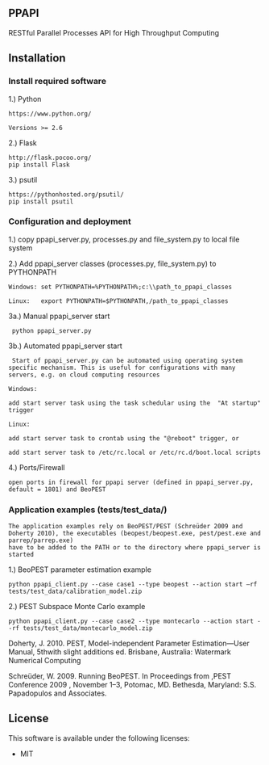 ## PPAPI
RESTful Parallel Processes API for High Throughput Computing


## Installation
### Install required software

1.) Python

    https://www.python.org/

    Versions >= 2.6

2.) Flask

    http://flask.pocoo.org/
    pip install Flask

3.) psutil

    https://pythonhosted.org/psutil/
    pip install psutil

### Configuration and deployment

1.) copy ppapi_server.py, processes.py and file_system.py to local file system

2.) Add ppapi_server classes (processes.py, file_system.py) to PYTHONPATH

    Windows: set PYTHONPATH=%PYTHONPATH%;c:\\path_to_ppapi_classes

    Linux:   export PYTHONPATH=$PYTHONPATH,/path_to_ppapi_classes

3a.) Manual ppapi_server start

     python ppapi_server.py

3b.) Automated ppapi_server start

     Start of ppapi_server.py can be automated using operating system specific mechanism. This is useful for configurations with many servers, e.g. on cloud computing resources

    Windows: 
    
    add start server task using the task schedular using the  "At startup" trigger

    Linux:  
     
    add start server task to crontab using the "@reboot" trigger, or

    add start server task to /etc/rc.local or /etc/rc.d/boot.local scripts

4.) Ports/Firewall

    open ports in firewall for ppapi server (defined in ppapi_server.py, default = 1801) and BeoPEST
    
### Application examples (tests/test_data/)
    
    The application examples rely on BeoPEST/PEST (Schreüder 2009 and Doherty 2010), the executables (beopest/beopest.exe, pest/pest.exe and parrep/parrep.exe)
    have to be added to the PATH or to the directory where ppapi_server is started

1.) BeoPEST parameter estimation example

    python ppapi_client.py --case case1 --type beopest --action start –rf tests/test_data/calibration_model.zip

2.) PEST Subspace Monte Carlo example 

    python ppapi_client.py --case case2 --type montecarlo --action start --rf tests/test_data/montecarlo_model.zip

Doherty, J. 2010. PEST, Model-independent Parameter Estimation—User Manual, 5thwith slight additions ed. Brisbane, Australia: Watermark Numerical Computing

Schreüder, W. 2009. Running BeoPEST. In Proceedings from ,PEST Conference 2009 , November 1–3, Potomac, MD. Bethesda, Maryland: S.S. Papadopulos and Associates.
## License

This software is available under the following licenses:

  * MIT
